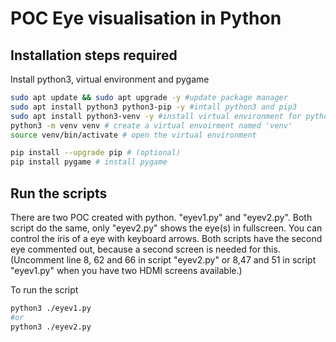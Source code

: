 # POC Eye visualisation in Python

## Installation steps required

Install python3, virtual environment and pygame
```bash
sudo apt update && sudo apt upgrade -y #update package manager
sudo apt install python3 python3-pip -y #intall python3 and pip3
sudo apt install python3-venv -y #install virtual environment for python
python3 -m venv venv # create a virtual envoirment named 'venv'
source venv/bin/activate # open the virtual environment

pip install --upgrade pip # (optional)
pip install pygame # install pygame
```

## Run the scripts
There are two POC created with python. "eyev1.py" and "eyev2.py".
Both script do the same, only "eyev2.py" shows the eye(s) in fullscreen. You can control the iris of a eye with keyboard arrows. Both scripts have the second eye commented out, because a second screen is needed for this. (Uncomment line 8, 62 and 66 in script "eyev2.py" or 8,47 and 51 in script "eyev1.py" when you have two HDMI screens available.)

To run the script
```bash
python3 ./eyev1.py 
#or
python3 ./eyev2.py
```

